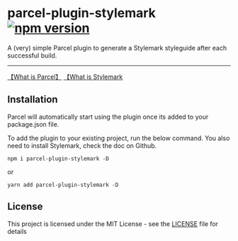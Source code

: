 # parcel-plugin-stylemark  [![npm version](https://badge.fury.io/js/parcel-plugin-stylemark.svg)](https://badge.fury.io/js/parcel-plugin-stylemark)

A (very) simple Parcel plugin to generate a Stylemark styleguide after each successful build.

---

[【What is Parcel】](https://parceljs.org/) [【What is Stylemark](https://github.com/nextbigsoundinc/stylemark)

## Installation

Parcel will automatically start using the plugin once its added to your package.json file.

To add the plugin to your existing project, run the below command.
You also need to install Stylemark, check the doc on Github.

```
npm i parcel-plugin-stylemark -D
```
or
```
yarn add parcel-plugin-stylemark -D
```

## License

This project is licensed under the MIT License - see the [LICENSE](LICENSE) file for details